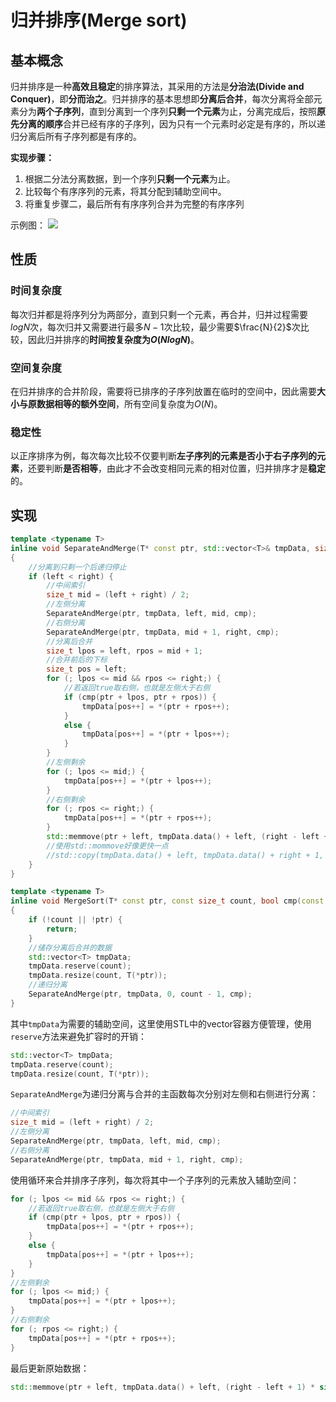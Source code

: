 # 归并排序(Merge sort)

## 基本概念

归并排序是一种**高效且稳定**的排序算法，其采用的方法是**分治法(Divide and Conquer)**，即**分而治之**。归并排序的基本思想即**分离后合并**，每次分离将全部元素分为**两个子序列**，直到分离到一个序列**只剩一个元素**为止，分离完成后，按照**原先分离的顺序**合并已经有序的子序列，因为只有一个元素时必定是有序的，所以递归分离后所有子序列都是有序的。

 **实现步骤：**

1. 根据二分法分离数据，到一个序列**只剩一个元素**为止。
2. 比较每个有序序列的元素，将其分配到辅助空间中。
3. 将重复步骤二，最后所有有序序列合并为完整的有序序列

示例图：
![](https://img2024.cnblogs.com/blog/3406761/202404/3406761-20240402113729197-1339687616.png)

## 性质

### 时间复杂度

每次归并都是将序列分为两部分，直到只剩一个元素，再合并，归并过程需要$logN$次，每次归并又需要进行最多$N-1$次比较，最少需要$\frac{N}{2}$次比较，因此归并排序的**时间按复杂度为$O(NlogN)$**。

### 空间复杂度

在归并排序的合并阶段，需要将已排序的子序列放置在临时的空间中，因此需要**大小与原数据相等的额外空间**，所有空间复杂度为$O(N)$。

### 稳定性

以正序排序为例，每次每次比较不仅要判断**左子序列的元素是否小于右子序列的元素**，还要判断**是否相等**，由此才不会改变相同元素的相对位置，归并排序才是**稳定**的。



## 实现

```c++
template <typename T>
inline void SeparateAndMerge(T* const ptr, std::vector<T>& tmpData, size_t left, size_t right, bool cmp(const T*, const T*))
{
	//分离到只剩一个后递归停止
	if (left < right) {
		//中间索引
		size_t mid = (left + right) / 2;
		//左侧分离
		SeparateAndMerge(ptr, tmpData, left, mid, cmp);
		//右侧分离
		SeparateAndMerge(ptr, tmpData, mid + 1, right, cmp);
		//分离后合并
		size_t lpos = left, rpos = mid + 1;
		//合并前后的下标
		size_t pos = left;
		for (; lpos <= mid && rpos <= right;) {
			//若返回true取右侧，也就是左侧大于右侧
			if (cmp(ptr + lpos, ptr + rpos)) {
				tmpData[pos++] = *(ptr + rpos++);
			}
			else {
				tmpData[pos++] = *(ptr + lpos++);
			}
		}
		//左侧剩余
		for (; lpos <= mid;) {
			tmpData[pos++] = *(ptr + lpos++);
		}
		//右侧剩余
		for (; rpos <= right;) {
			tmpData[pos++] = *(ptr + rpos++);
		}
		std::memmove(ptr + left, tmpData.data() + left, (right - left + 1) * sizeof(T));
		//使用std::mommove好像更快一点
		//std::copy(tmpData.data() + left, tmpData.data() + right + 1, ptr + left);
	}
}

template <typename T>
inline void MergeSort(T* const ptr, const size_t count, bool cmp(const T*, const T*) = DefaultCmp)
{
	if (!count || !ptr) {
		return;
	}
	//储存分离后合并的数据
	std::vector<T> tmpData;
	tmpData.reserve(count);
	tmpData.resize(count, T(*ptr));
	//递归分离
	SeparateAndMerge(ptr, tmpData, 0, count - 1, cmp);
}
```

其中`tmpData`为需要的辅助空间，这里使用STL中的vector容器方便管理，使用`reserve`方法来避免扩容时的开销：

```C++
std::vector<T> tmpData;
tmpData.reserve(count);
tmpData.resize(count, T(*ptr));
```

`SeparateAndMerge`为递归分离与合并的主函数每次分别对左侧和右侧进行分离：

```c++
//中间索引
size_t mid = (left + right) / 2;
//左侧分离
SeparateAndMerge(ptr, tmpData, left, mid, cmp);
//右侧分离
SeparateAndMerge(ptr, tmpData, mid + 1, right, cmp);
```

使用循环来合并排序子序列，每次将其中一个子序列的元素放入辅助空间：
```c++
for (; lpos <= mid && rpos <= right;) {
	//若返回true取右侧，也就是左侧大于右侧
	if (cmp(ptr + lpos, ptr + rpos)) {
		tmpData[pos++] = *(ptr + rpos++);
	}
	else {
		tmpData[pos++] = *(ptr + lpos++);
	}
}
//左侧剩余
for (; lpos <= mid;) {
	tmpData[pos++] = *(ptr + lpos++);
}
//右侧剩余
for (; rpos <= right;) {
	tmpData[pos++] = *(ptr + rpos++);
}
```

最后更新原始数据：
```C++
std::memmove(ptr + left, tmpData.data() + left, (right - left + 1) * sizeof(T));
```

